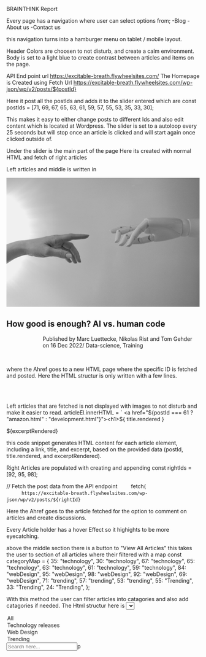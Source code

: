 BRAINTHINK Report

Every page has a navigation where user can select options from;
-Blog
-About us
-Contact us

this navigation turns into a hamburger menu on tablet / mobile layout.

Header Colors are choosen to not disturb, and create a calm environment.
Body is set to a light blue to create contrast between articles and items on the page.

API End point url https://excitable-breath.flywheelsites.com/
The Homepage is Created using Fetch Url https://excitable-breath.flywheelsites.com/wp-json/wp/v2/posts/${postId}

Here it post all the postIds and adds it to the slider entered which are
const postIds = [71, 69, 67, 65, 63, 61, 59, 57, 55, 53, 35, 33, 30];

This makes it easy to either change posts to different Ids and also edit content which is located at Wordpress.
The slider is set to a autoloop every 25 seconds but will stop once an article is clicked and will start again once clicked outside of.

Under the slider is the main part of the page Here its created with normal HTML and fetch of right articles

Left articles and middle is written in

 <article class="holder">
<a href="humanvsai.html"
                        ><img src="images/humanvsai.jpg" alt=""
                      /></a>
<h2 class="title">
How good is enough? AI vs. human code
</h2>

<p>
                        Published by Marc Luettecke, Nikolas Rist and Tom Gehder
                        on 16 Dec 2022/ Data-science, Training
                      </p>
                    </article>

where the Ahref goes to a new HTML page where the specific ID is fetched and posted. Here the HTML structur is only written with a few lines.

<div id="results-container">
        <div class="loading" id="loading"></div>
      </div>

Left articles that are fetched is not displayed with images to not disturb and make it easier to read.
articleEl.innerHTML = `
<a href="${postId === 61 ? "amazon.html" : "development.html"}"><h1>${
title.rendered
}</h1></a>

<p>${excerptRendered}</p>

this code snippet generates HTML content for each article element, including a link, title, and excerpt, based on the provided data (postId, title.rendered, and excerptRendered).

Right Articles are populated with creating and appending
const rightIds = [92, 95, 98];

// Fetch the post data from the API endpoint
        fetch(
          `https://excitable-breath.flywheelsites.com/wp-json/wp/v2/posts/${rightId}`

Here the Ahref goes to the article fetched for the option to comment on articles and create discussions.

Every Article holder has a hover Effect so it highights to be more eyecatching.

above the middle section there is a button to "View All Articles"
this takes the user to section of all articles where their filtered with a map
const categoryMap = {
35: "technology",
30: "technology",
67: "technology",
65: "technology",
63: "technology",
61: "technology",
59: "technology",
84: "webDesign",
95: "webDesign",
98: "webDesign",
92: "webDesign",
69: "webDesign",
71: "trending",
57: "trending",
53: "trending",
55: "Trending",
33: "Trending",
24: "Trending",
};

With this method the user can filter articles into catagories and also add catagories if needed. The Html structur here is
<select id="categoryFilter">

<option value="all">All</option>
<option value="technology">Technology releases</option>
<option value="webDesign">Web Design</option>
<option value="trending">Trending</option>
</select>
<input type="text" id="searchInput" placeholder="Search here..." />p
